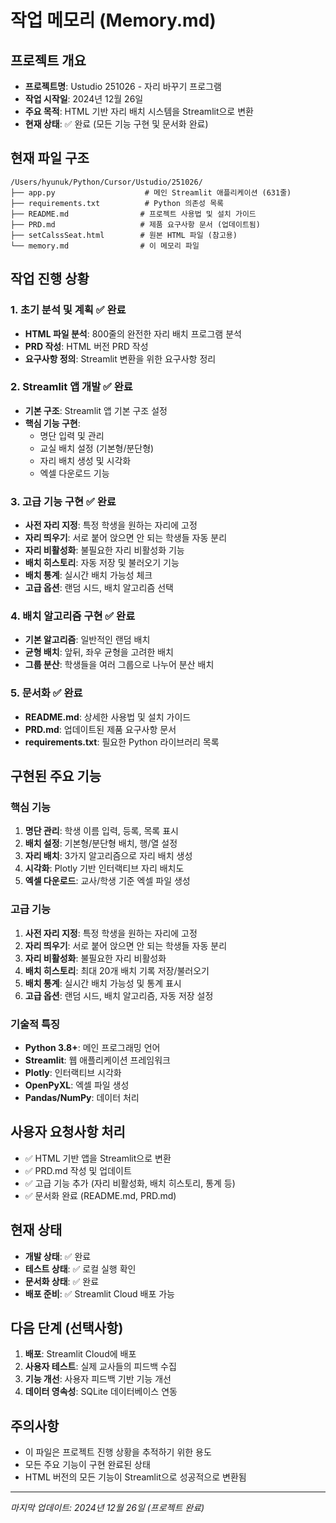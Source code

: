 # 작업 메모리 (Memory.md)

## 프로젝트 개요
- **프로젝트명**: Ustudio 251026 - 자리 바꾸기 프로그램
- **작업 시작일**: 2024년 12월 26일
- **주요 목적**: HTML 기반 자리 배치 시스템을 Streamlit으로 변환
- **현재 상태**: ✅ 완료 (모든 기능 구현 및 문서화 완료)

## 현재 파일 구조
```
/Users/hyunuk/Python/Cursor/Ustudio/251026/
├── app.py                    # 메인 Streamlit 애플리케이션 (631줄)
├── requirements.txt          # Python 의존성 목록
├── README.md                # 프로젝트 사용법 및 설치 가이드
├── PRD.md                   # 제품 요구사항 문서 (업데이트됨)
├── setCalssSeat.html        # 원본 HTML 파일 (참고용)
└── memory.md                # 이 메모리 파일
```

## 작업 진행 상황

### 1. 초기 분석 및 계획 ✅ 완료
- **HTML 파일 분석**: 800줄의 완전한 자리 배치 프로그램 분석
- **PRD 작성**: HTML 버전 PRD 작성
- **요구사항 정의**: Streamlit 변환을 위한 요구사항 정리

### 2. Streamlit 앱 개발 ✅ 완료
- **기본 구조**: Streamlit 앱 기본 구조 설정
- **핵심 기능 구현**:
  - 명단 입력 및 관리
  - 교실 배치 설정 (기본형/분단형)
  - 자리 배치 생성 및 시각화
  - 엑셀 다운로드 기능

### 3. 고급 기능 구현 ✅ 완료
- **사전 자리 지정**: 특정 학생을 원하는 자리에 고정
- **자리 띄우기**: 서로 붙어 앉으면 안 되는 학생들 자동 분리
- **자리 비활성화**: 불필요한 자리 비활성화 기능
- **배치 히스토리**: 자동 저장 및 불러오기 기능
- **배치 통계**: 실시간 배치 가능성 체크
- **고급 옵션**: 랜덤 시드, 배치 알고리즘 선택

### 4. 배치 알고리즘 구현 ✅ 완료
- **기본 알고리즘**: 일반적인 랜덤 배치
- **균형 배치**: 앞뒤, 좌우 균형을 고려한 배치
- **그룹 분산**: 학생들을 여러 그룹으로 나누어 분산 배치

### 5. 문서화 ✅ 완료
- **README.md**: 상세한 사용법 및 설치 가이드
- **PRD.md**: 업데이트된 제품 요구사항 문서
- **requirements.txt**: 필요한 Python 라이브러리 목록

## 구현된 주요 기능

### 핵심 기능
1. **명단 관리**: 학생 이름 입력, 등록, 목록 표시
2. **배치 설정**: 기본형/분단형 배치, 행/열 설정
3. **자리 배치**: 3가지 알고리즘으로 자리 배치 생성
4. **시각화**: Plotly 기반 인터랙티브 자리 배치도
5. **엑셀 다운로드**: 교사/학생 기준 엑셀 파일 생성

### 고급 기능
1. **사전 자리 지정**: 특정 학생을 원하는 자리에 고정
2. **자리 띄우기**: 서로 붙어 앉으면 안 되는 학생들 자동 분리
3. **자리 비활성화**: 불필요한 자리 비활성화
4. **배치 히스토리**: 최대 20개 배치 기록 저장/불러오기
5. **배치 통계**: 실시간 배치 가능성 및 통계 표시
6. **고급 옵션**: 랜덤 시드, 배치 알고리즘, 자동 저장 설정

### 기술적 특징
- **Python 3.8+**: 메인 프로그래밍 언어
- **Streamlit**: 웹 애플리케이션 프레임워크
- **Plotly**: 인터랙티브 시각화
- **OpenPyXL**: 엑셀 파일 생성
- **Pandas/NumPy**: 데이터 처리

## 사용자 요청사항 처리
- ✅ HTML 기반 앱을 Streamlit으로 변환
- ✅ PRD.md 작성 및 업데이트
- ✅ 고급 기능 추가 (자리 비활성화, 배치 히스토리, 통계 등)
- ✅ 문서화 완료 (README.md, PRD.md)

## 현재 상태
- **개발 상태**: ✅ 완료
- **테스트 상태**: ✅ 로컬 실행 확인
- **문서화 상태**: ✅ 완료
- **배포 준비**: ✅ Streamlit Cloud 배포 가능

## 다음 단계 (선택사항)
1. **배포**: Streamlit Cloud에 배포
2. **사용자 테스트**: 실제 교사들의 피드백 수집
3. **기능 개선**: 사용자 피드백 기반 기능 개선
4. **데이터 영속성**: SQLite 데이터베이스 연동

## 주의사항
- 이 파일은 프로젝트 진행 상황을 추적하기 위한 용도
- 모든 주요 기능이 구현 완료된 상태
- HTML 버전의 모든 기능이 Streamlit으로 성공적으로 변환됨

---
*마지막 업데이트: 2024년 12월 26일 (프로젝트 완료)*
